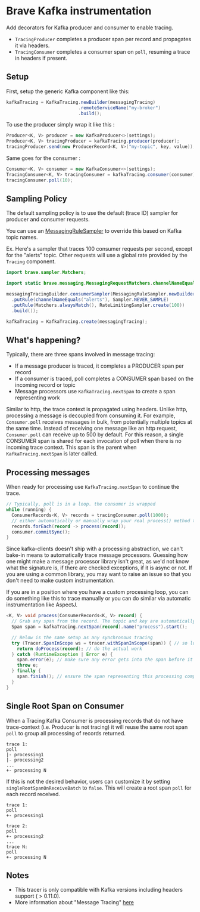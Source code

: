 # Brave Kafka instrumentation

Add decorators for Kafka producer and consumer to enable tracing.
* `TracingProducer` completes a producer span per record and propagates it via headers.
* `TracingConsumer` completes a consumer span on `poll`, resuming a trace in headers if present.

## Setup
First, setup the generic Kafka component like this:
```java
kafkaTracing = KafkaTracing.newBuilder(messagingTracing)
                           .remoteServiceName("my-broker")
                           .build();
```

To use the producer simply wrap it like this :
```java
Producer<K, V> producer = new KafkaProducer<>(settings);
Producer<K, V> tracingProducer = kafkaTracing.producer(producer);
tracingProducer.send(new ProducerRecord<K, V>("my-topic", key, value));
```

Same goes for the consumer :
```java
Consumer<K, V> consumer = new KafkaConsumer<>(settings);
TracingConsumer<K, V> tracingConsumer = kafkaTracing.consumer(consumer);
tracingConsumer.poll(10);
```

## Sampling Policy
The default sampling policy is to use the default (trace ID) sampler for
producer and consumer requests.

You can use an [MessagingRuleSampler](../messaging/README.md) to override this
based on Kafka topic names.

Ex. Here's a sampler that traces 100 consumer requests per second, except for
the "alerts" topic. Other requests will use a global rate provided by the
`Tracing` component.

```java
import brave.sampler.Matchers;

import static brave.messaging.MessagingRequestMatchers.channelNameEquals;

messagingTracingBuilder.consumerSampler(MessagingRuleSampler.newBuilder()
  .putRule(channelNameEquals("alerts"), Sampler.NEVER_SAMPLE)
  .putRule(Matchers.alwaysMatch(), RateLimitingSampler.create(100))
  .build());

kafkaTracing = KafkaTracing.create(messagingTracing);
```

## What's happening?
Typically, there are three spans involved in message tracing:
* If a message producer is traced, it completes a PRODUCER span per record
* If a consumer is traced, poll completes a CONSUMER span based on the incoming record or topic
* Message processors use `KafkaTracing.nextSpan` to create a span representing work

Similar to http, the trace context is propagated using headers. Unlike http, processing a message is
decoupled from consuming it. For example, `Consumer.poll` receives messages in bulk, from
potentially multiple topics at the same time. Instead of receiving one message like an http request,
`Consumer.poll` can receive up to 500 by default. For this reason, a single CONSUMER span is shared
for each invocation of poll when there is no incoming trace context. This span is the parent when
`KafkaTracing.nextSpan` is later called.

## Processing messages

When ready for processing use `KafkaTracing.nextSpan` to continue the trace.

```java
// Typically, poll is in a loop. the consumer is wrapped
while (running) {
  ConsumerRecords<K, V> records = tracingConsumer.poll(1000);
  // either automatically or manually wrap your real process() method to use kafkaTracing.nextSpan()
  records.forEach(record -> process(record));
  consumer.commitSync();
}
```

Since kafka-clients doesn't ship with a processing abstraction, we can't bake-in means to
automatically trace message processors. Guessing how one might make a message processor library
isn't great, as we'd not know what the signature is, if there are checked exceptions, if it is async
or not. If you are using a common library, you may want to raise an issue so that you don't need to
make custom instrumentation.

If you are in a position where you have a custom processing loop, you can do something like this
to trace manually or you can do similar via automatic instrumentation like AspectJ.
```java
<K, V> void process(ConsumerRecords<K, V> record) {
  // Grab any span from the record. The topic and key are automatically tagged
  Span span = kafkaTracing.nextSpan(record).name("process").start();

  // Below is the same setup as any synchronous tracing
  try (Tracer.SpanInScope ws = tracer.withSpanInScope(span)) { // so logging can see trace ID
    return doProcess(record); // do the actual work
  } catch (RuntimeException | Error e) {
    span.error(e); // make sure any error gets into the span before it is finished
    throw e;
  } finally {
    span.finish(); // ensure the span representing this processing completes.
  }
}
```

## Single Root Span on Consumer

When a Tracing Kafka Consumer is processing records that do not have trace-context (i.e. Producer is not tracing)
it will reuse the same root span `poll` to group all processing of records returned.

```
trace 1:
poll
|- processing1
|- processing2
...
+- processing N
```

If this is not the desired behavior, users can customize it by setting `singleRootSpanOnReceiveBatch` to `false`.
This will create a root span `poll` for each record received.

```
trace 1:
poll
+- processing1

trace 2:
poll
+- processing2
...
trace N:
poll
+- processing N
```

## Notes
* This tracer is only compatible with Kafka versions including headers support ( > 0.11.0).
* More information about "Message Tracing" [here](https://github.com/openzipkin/openzipkin.github.io/wiki/Messaging-instrumentation-abstraction)
